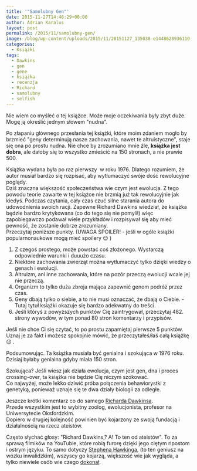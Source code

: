 ```yaml
---
title: '"Samolubny Gen"'
date: 2015-11-27T14:46:29+00:00
author: Adrian Karalus
layout: post
permalink: /2015/11/samolubny-gen/
image: /blog/wp-content/uploads/2015/11/20151127_135038-e1448628936110-250x250.jpg
categories:
  - Książki
tags:
  - Dawkins
  - gen
  - gene
  - książka
  - recenzja
  - Richard
  - samolubny
  - selfish
---
```

Nie wiem co myśleć o tej książce. Może moje oczekiwania były zbyt duże. Mogę ją określić jednym słowem "nudna".

Po złapaniu głównego przesłania tej książki, które moim zdaniem mogło by brzmieć "geny determinują nasze zachowania, nawet te altruistyczne", staje się ona po prostu nudna. Nie chce by zrozumiano mnie źle, **książka jest dobra**, ale dałoby się to wszystko zmieścić na 150 stronach, a nie prawie 500.

Książka wydana była po raz pierwszy  w roku 1976. Dlatego rozumiem, że autor musiał bardzo się rozpisać, aby wytłumaczyć swóje dość rewolucyjne poglądy.  
Dziś znaczna większość społeczeństwa wie czym jest ewolucja. Z tego powodu teorie zawarte w tej książce nie brzmią już tak rewolucyjnie jak kiedyś. Podczas czytania, cały czas czuć silne starania autora do udowodnienia swoich racji. Zapewne Richard Dawkins wiedział, że książka będzie bardzo krytykowana (co do tego się nie pomylił) więc zapobiegawczo podawał wiele przykładów i rozpisywał się aby mieć pewność, że zostanie dobrze zrozumiany.  
Przeczytaj poniższe punkty. (UWAGA SPOILER! - jeśli w ogóle książki popularnonaukowe mogą mieć spoilery 😉 )

  1. Z czegoś prostego, może powstać coś złożonego. Wystarczą odpowiednie warunki i duuużo czasu.
  2. Niektóre zachowania zwierząt można wytłumaczyć tylko dzięki wiedzy o genach i ewolucji.
  3. Altruizm, ani inne zachowania, które na pozór przeczą ewolucji wcale jej nie przeczą.
  4. Organizm to tylko duża zbroja mająca zapewnić genom podróż przez czas.
  5. Geny dbają tylko o siebie, a to nie musi oznaczać, że dbają o Ciebie. - Tutaj tytuł książki okazuje się bardzo adekwatny do treści.
  6. Jeśli któryś z powyższych punktów Cię zaintrygował, przeczytaj 482. strony wywodów, w tym ponad 80 stron komentarzy i przypisów.

Jeśli nie chce Ci się czytać, to po prostu zapamiętaj pierwsze 5 punktów. Uznaj je za fakt i możesz spokojnie mówić, że przeczytałeś/łaś całą książkę 😉 .

Podsumowując. Ta książka musiała być genialna i szokująca w 1976 roku. Dzisiaj byłaby genialna gdyby miała 150 stron.

Szokująca? Jeśli wiesz jak działa ewolucja, czym jest gen, dna i proces crossing-over, ta książka nie będzie Cię niczym szokować.  
Co najwyżej, może lekko dziwić próba połączenia behawiorystki z genetyką, ponieważ uznaje się te dwa działy biologii za odległe.

Jeszcze krótki komentarz co do samego [Richarda Dawkinsa](https://pl.wikipedia.org/wiki/Richard_Dawkins).  
Przede wszystkim jest to wybitny zoolog, ewolucjonista, profesor na Uniwersytecie Oksfordzkim.  
Dopiero w drugiej kolejność powinien być kojarzony ze swoją fundacją i działalnością na rzecz ateistów.

Często słychać głosy: "Richard Dawkins,? A! To ten od ateistów". To za sprawą filmików na YouTubie, które robią furorę dzięki jego ciętym ripostom i ostrym języku. To samo dotyczy [Stephena Hawkinga](https://pl.wikipedia.org/wiki/Stephen_Hawking), (to ten geniusz na wózku inwalidzkim), wszyscy go kojarzą, większość wie jak wygląda, a tylko niewiele osób wie czego [dokonał](https://pl.wikipedia.org/wiki/Promieniowanie_Hawkinga).